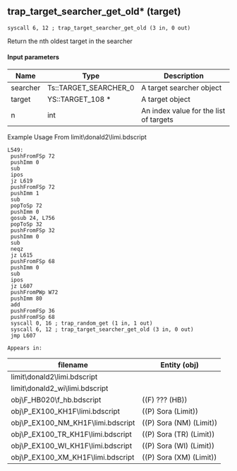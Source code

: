 ## trap_target_searcher_get_old* (target)

`syscall 6, 12 ; trap_target_searcher_get_old (3 in, 0 out)`

Return the nth oldest target in the searcher

#### Input parameters
| Name | Type | Description
|------|------|------------
| searcher   | Ts::TARGET_SEARCHER_0   | A target searcher object
| target   | YS::TARGET_108 *   | A target object
| n   | int   | An index value for the list of targets


Example Usage From limit\donald2\limi.bdscript
```plaintext
L549:
 pushFromFSp 72
 pushImm 0
 sub 
 ipos 
 jz L619
 pushFromFSp 72
 pushImm 1
 sub 
 popToSp 72
 pushImm 0
 gosub 24, L756
 popToSp 32
 pushFromFSp 32
 pushImm 0
 sub 
 neqz 
 jz L615
 pushFromFSp 68
 pushImm 0
 sub 
 ipos 
 jz L607
 pushFromPWp W72
 pushImm 80
 add 
 pushFromFSp 36
 pushFromFSp 68
 syscall 0, 16 ; trap_random_get (1 in, 1 out)
 syscall 6, 12 ; trap_target_searcher_get_old (3 in, 0 out)
 jmp L607
```





	Appears in:
| filename | Entity (obj)
|----------|-------------
| limit\donald2\limi.bdscript       |           
| limit\donald2_wi\limi.bdscript       |           
| obj\F_HB020\f_hb.bdscript       | ((F) ??? (HB))          
| obj\P_EX100_KH1F\limi.bdscript       | ((P) Sora (Limit))          
| obj\P_EX100_NM_KH1F\limi.bdscript       | ((P) Sora (NM) (Limit))          
| obj\P_EX100_TR_KH1F\limi.bdscript       | ((P) Sora (TR) (Limit))          
| obj\P_EX100_WI_KH1F\limi.bdscript       | ((P) Sora (WI) (Limit))          
| obj\P_EX100_XM_KH1F\limi.bdscript       | ((P) Sora (XM) (Limit))          



